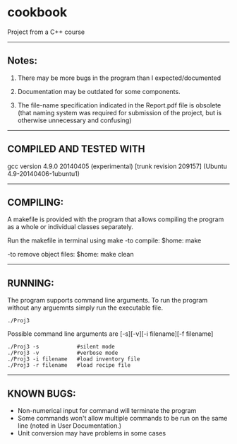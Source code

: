 # cookbook
Project from a C++ course

------
Notes:
------

1. There may be more bugs in the program than I expected/documented

2. Documentation may be outdated for some components. 

3. The file-name specification indicated in the Report.pdf file is obsolete (that naming system was required for submission of the project, but is otherwise unnecessary and confusing)

------------------------
COMPILED AND TESTED WITH
------------------------
gcc version 4.9.0 20140405 (experimental) [trunk revision 209157] (Ubuntu 4.9-20140406-1ubuntu1) 

----------
COMPILING:
----------
A makefile is provided with the program that allows compiling the program as a whole or individual classes separately.

Run the makefile in terminal using make
  -to compile:
    $home: make

  -to remove object files:
    $home: make clean


--------
RUNNING:
--------
The program supports command line arguments.
To run the program without any arguemnts simply run the executable file.
```
./Proj3
```
Possible command line arguments are [-s][-v][-i filename][-f filename]
```
./Proj3 -s            #silent mode
./Proj3 -v            #verbose mode
./Proj3 -i filename   #load inventory file
./Proj3 -r filename   #load recipe file
```
-----------
KNOWN BUGS:
-----------
* Non-numerical input for command will terminate the program
* Some commands won't allow multiple commands to be run on the same line (noted in User Documentation.)
* Unit conversion may have problems in some cases
